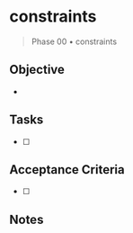 # constraints

> Phase 00 • constraints

## Objective
- 

## Tasks
- [ ] 

## Acceptance Criteria
- [ ] 

## Notes

